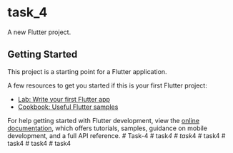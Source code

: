 # task_4

A new Flutter project.

## Getting Started

This project is a starting point for a Flutter application.

A few resources to get you started if this is your first Flutter project:

- [Lab: Write your first Flutter app](https://docs.flutter.dev/get-started/codelab)
- [Cookbook: Useful Flutter samples](https://docs.flutter.dev/cookbook)

For help getting started with Flutter development, view the
[online documentation](https://docs.flutter.dev/), which offers tutorials,
samples, guidance on mobile development, and a full API reference.
#   T a s k - 4  
 #   t a s k _ 4  
 #   t a s k _ 4  
 #   t a s k 4  
 #   t a s k 4  
 #   t a s k 4  
 #   t a s k 4  
 